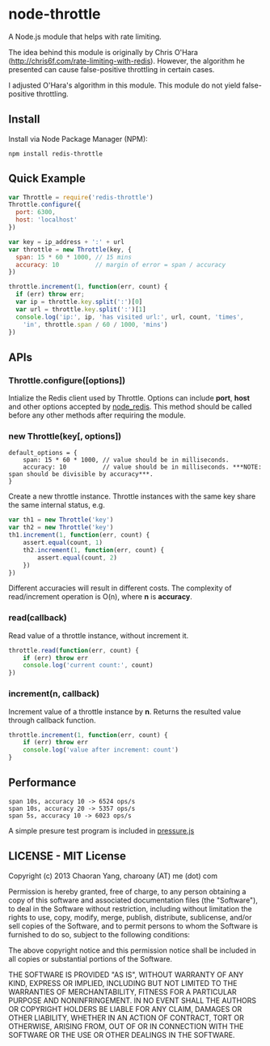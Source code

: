 node-throttle
=============

A Node.js module that helps with rate limiting.

The idea behind this module is originally by Chris O'Hara (http://chris6f.com/rate-limiting-with-redis). 
However, the algorithm he presented can cause false-positive throttling in certain cases.

I adjusted O'Hara's algorithm in this module. This module do not yield false-positive throttling.

## Install
Install via Node Package Manager (NPM):

    npm install redis-throttle

## Quick Example
```javascript
var Throttle = require('redis-throttle')
Throttle.configure({
  port: 6300,
  host: 'localhost'
})

var key = ip_address + ':' + url
var throttle = new Throttle(key, {
  span: 15 * 60 * 1000, // 15 mins
  accuracy: 10          // margin of error = span / accuracy
})

throttle.increment(1, function(err, count) {
  if (err) throw err;
  var ip = throttle.key.split(':')[0]
  var url = throttle.key.split(':')[1]
  console.log('ip:', ip, 'has visited url:', url, count, 'times', 
    'in', throttle.span / 60 / 1000, 'mins')
})
```

## APIs
### Throttle.configure([options])

Intialize the Redis client used by Throttle. 
Options can include __port__, __host__ and other options accepted by [node_redis](http://github.com/mranney/node_redis).
This method should be called before any other methods after requiring the module.

### new Throttle(key[, options])
```
default_options = {
    span: 15 * 60 * 1000, // value should be in milliseconds.
    accuracy: 10          // value should be in milliseconds. ***NOTE: span should be divisible by accuracy***.
}
```

Create a new throttle instance. Throttle instances with the same key share the same internal status, e.g.
```javascript
var th1 = new Throttle('key')
var th2 = new Throttle('key')
th1.increment(1, function(err, count) { 
    assert.equal(count, 1)
    th2.increment(1, function(err, count) {
        assert.equal(count, 2)
    })
})
```

Different accuracies will result in different costs. The complexity of read/increment operation is O(n), where __n__ is __accuracy__.

### read(callback)

Read value of a throttle instance, without increment it.
```javascript
throttle.read(function(err, count) {
    if (err) throw err
    console.log('current count:', count)
})
```

### increment(n, callback)

Increment value of a throttle instance by __n__. Returns the resulted value through callback function.
```javascript
throttle.increment(1, function(err, count) {
    if (err) throw err
    console.log('value after increment: count')
}
```

## Performance
```
span 10s, accuracy 10 -> 6524 ops/s
span 10s, accuracy 20 -> 5357 ops/s
span 5s, accuracy 10 -> 6023 ops/s
```
A simple presure test program is included in [pressure.js](http://github.com/chaoran/node-throttle/blob/master/pressure.js)

## LICENSE - MIT License

Copyright (c) 2013 Chaoran Yang, charoany (AT) me (dot) com

Permission is hereby granted, free of charge, to any person
obtaining a copy of this software and associated documentation
files (the "Software"), to deal in the Software without
restriction, including without limitation the rights to use,
copy, modify, merge, publish, distribute, sublicense, and/or sell
copies of the Software, and to permit persons to whom the
Software is furnished to do so, subject to the following
conditions:

The above copyright notice and this permission notice shall be
included in all copies or substantial portions of the Software.

THE SOFTWARE IS PROVIDED "AS IS", WITHOUT WARRANTY OF ANY KIND,
EXPRESS OR IMPLIED, INCLUDING BUT NOT LIMITED TO THE WARRANTIES
OF MERCHANTABILITY, FITNESS FOR A PARTICULAR PURPOSE AND
NONINFRINGEMENT. IN NO EVENT SHALL THE AUTHORS OR COPYRIGHT
HOLDERS BE LIABLE FOR ANY CLAIM, DAMAGES OR OTHER LIABILITY,
WHETHER IN AN ACTION OF CONTRACT, TORT OR OTHERWISE, ARISING
FROM, OUT OF OR IN CONNECTION WITH THE SOFTWARE OR THE USE OR
OTHER DEALINGS IN THE SOFTWARE.
